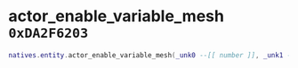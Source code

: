 # actor_enable_variable_mesh `0xDA2F6203`

```lua
natives.entity.actor_enable_variable_mesh(_unk0 --[[ number ]], _unk1 --[[ number ]], _unk2 --[[ number ]])
```